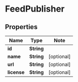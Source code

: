 # FeedPublisher

## Properties

Name | Type | Note
---- | ---- | ----
**id** | **String** | 
**name** | **String** | [optional] 
**url** | **String** | [optional] 
**license** | **String** | [optional] 

